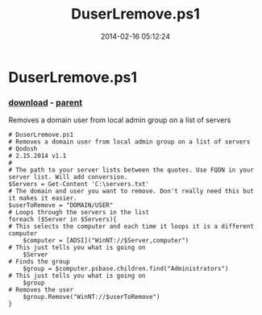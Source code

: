 ﻿---
pid:            4904
poster:         Qodosh
title:          DuserLremove.ps1
date:           2014-02-16 05:12:24
format:         posh
parent:         4901
parent:         4901

---

# DuserLremove.ps1

### [download](4904.ps1) - [parent](4901.md)

Removes a domain user from local admin group on a list of servers

```posh
# DuserLremove.ps1
# Removes a domain user from local admin group on a list of servers
# Qodosh
# 2.15.2014 v1.1
#
# The path to your server lists between the quotes. Use FQDN in your server list. Will add conversion.
$Servers = Get-Content 'C:\servers.txt'
# The domain and user you want to remove. Don't really need this but it makes it easier.
$userToRemove = "DOMAIN/USER"
# Loops through the servers in the list
foreach ($Server in $Servers){
# This selects the computer and each time it loops it is a different computer
    $computer = [ADSI]("WinNT://$Server,computer")
# This just tells you what is going on 
    $Server
# Finds the group
    $group = $computer.psbase.children.find("Administrators")
# This just tells you what is going on 
    $group
# Removes the user
    $group.Remove("WinNT://$userToRemove")
}
```
